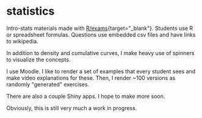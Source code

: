# statistics
Intro-stats materials made with [R/exams](http://www.r-exams.org/){target="_blank"}. Students use R or spreadsheet formulas. Questions use embedded csv files and have links to wikipedia.

In addition to density and cumulative curves, I make heavy use of spinners to visualize the concepts.

I use Moodle. I like to render a set of examples that every student sees and make video explanations for these. Then, I render ~100 versions as randomly "generated" exercises.

There are also a couple Shiny apps. I hope to make more soon.

Obviously, this is still very much a work in progress.


